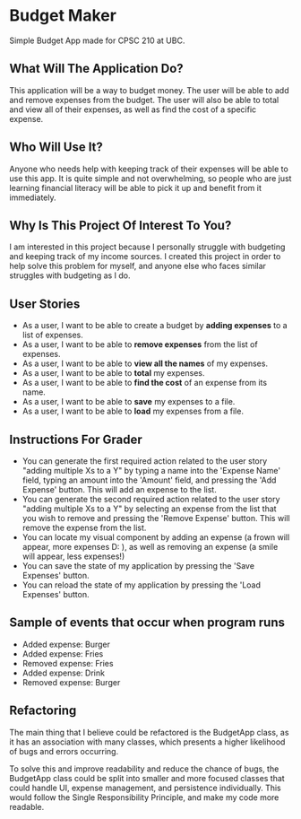 # Budget Maker

Simple Budget App made for CPSC 210 at UBC.

## What Will The Application Do?

This application will be a way to budget money. The user will be able to add and remove expenses from the budget. The user will also be able to total and view all of their expenses, as well as find the cost of a specific expense.

## Who Will Use It?

Anyone who needs help with keeping track of their expenses will be
able to use this app. It is quite simple and not overwhelming, so people
who are just learning financial literacy will be able to pick it up
and benefit from it immediately.

## Why Is This Project Of Interest To You?

I am interested in this project because I personally struggle with budgeting
and keeping track of my income sources. I created this project in order to
help solve this problem for myself, and anyone else who faces similar
struggles with budgeting as I do.

## User Stories

- As a user, I want to be able to create a budget by **adding expenses** to a list
  of expenses.
- As a user, I want to be able to **remove expenses** from the list of expenses.
- As a user, I want to be able to **view all the names** of my expenses.
- As a user, I want to be able to **total** my expenses.
- As a user, I want to be able to **find the cost** of an expense from its name.
- As a user, I want to be able to **save** my expenses to a file.
- As a user, I want to be able to **load** my expenses from a file.

## Instructions For Grader

- You can generate the first required action related to the user story "adding multiple Xs to a Y" by typing a name
into the 'Expense Name' field, typing an amount into the 'Amount' field, and pressing the 'Add Expense' button.
This will add an expense to the list.
- You can generate the second required action related to the user story "adding multiple Xs to a Y" by selecting an
expense from the list that you wish to remove and pressing the 'Remove Expense' button. This will remove the expense
from the list.
- You can locate my visual component by adding an expense (a frown will appear, more expenses D: ), as well as removing
an expense (a smile will appear, less expenses!)
- You can save the state of my application by pressing the 'Save Expenses' button.
- You can reload the state of my application by pressing the 'Load Expenses' button.

## Sample of events that occur when program runs

- Added expense: Burger
- Added expense: Fries
- Removed expense: Fries
- Added expense: Drink
- Removed expense: Burger

## Refactoring

The main thing that I believe could be
refactored is the BudgetApp class, as it has
an association with many classes, which presents
a higher likelihood of bugs and errors occurring.

To solve this and improve readability and reduce the 
chance of bugs, the BudgetApp class
could be split into smaller and more
focused classes that could handle UI,
expense management, and persistence individually.
This would follow the Single Responsibility
Principle, and make my code more readable.